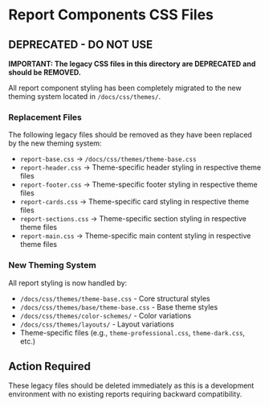 # Report Components CSS Files

## DEPRECATED - DO NOT USE

**IMPORTANT: The legacy CSS files in this directory are DEPRECATED and should be REMOVED.**

All report component styling has been completely migrated to the new theming system located in `/docs/css/themes/`.

### Replacement Files

The following legacy files should be removed as they have been replaced by the new theming system:

- `report-base.css` → `/docs/css/themes/theme-base.css`
- `report-header.css` → Theme-specific header styling in respective theme files
- `report-footer.css` → Theme-specific footer styling in respective theme files
- `report-cards.css` → Theme-specific card styling in respective theme files
- `report-sections.css` → Theme-specific section styling in respective theme files
- `report-main.css` → Theme-specific main content styling in respective theme files

### New Theming System

All report styling is now handled by:

- `/docs/css/themes/theme-base.css` - Core structural styles
- `/docs/css/themes/base/theme-base.css` - Base theme styles
- `/docs/css/themes/color-schemes/` - Color variations
- `/docs/css/themes/layouts/` - Layout variations
- Theme-specific files (e.g., `theme-professional.css`, `theme-dark.css`, etc.)

## Action Required

These legacy files should be deleted immediately as this is a development environment with no existing reports requiring backward compatibility.